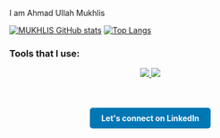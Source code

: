 I am Ahmad Ullah Mukhlis


[![MUKHLIS GitHub stats](https://github-readme-stats.vercel.app/api?username=ahmadullahmukhlis)](https://github.com/ahmadullahmukhlis/github-readme-stats)
[![Top Langs](https://github-readme-stats.vercel.app/api/top-langs/?username=ahmadullahmukhlis&layout=compact)](https://github.com/anuraghazra/github-readme-stats)

<h3>Tools that I use:</h3>

<div align="center">
  <!-- React Logo -->
  <a href="https://github.com/ahmadullahmukhlis">
    <img src="https://readme-components.vercel.app/api?component=logo&fill=black&logo=react&animation=spin&svgfill=15d8fe">
  </a>
  <!-- Redux Logo -->
  <a href="https://github.com/ahmadullahmukhlis">
    <img src="https://readme-components.vercel.app/api?component=logo&fill=black&logo=redux&animation=spin&svgfill=15d8fe">
  </a>
  <!-- ... other logos ... -->
</div>

<br /><br />

<p align="center">
  <a class="libutton" href="https://www.linkedin.com/in/ahmadullahmukhlis/" target="_blank">Let's connect on LinkedIn</a>
</p>

<style>
  .libutton {
    background-color: #0077b5; /* LinkedIn color */
    color: white;
    padding: 10px 20px;
    text-decoration: none;
    border-radius: 5px;
    font-weight: bold;
  }
  .libutton:hover {
    background-color: #005582;
  }
</style>
